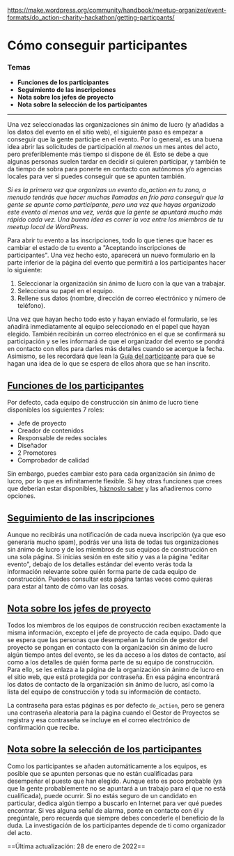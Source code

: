 https://make.wordpress.org/community/handbook/meetup-organizer/event-formats/do_action-charity-hackathon/getting-particpants/

# Cómo conseguir participantes

### Temas
- **Funciones de los participantes**
- **Seguimiento de las inscripciones**
- **Nota sobre los jefes de proyecto**
- **Nota sobre la selección de los participantes**

---

Una vez seleccionadas las organizaciones sin ánimo de lucro (y añadidas a los datos del evento en el sitio web), el siguiente paso es empezar a conseguir que la gente participe en el evento. Por lo general, es una buena idea abrir las solicitudes de participación al _menos_ un mes antes del acto, pero preferiblemente más tiempo si dispone de él. Esto se debe a que algunas personas suelen tardar en decidir si quieren participar, y también te da tiempo de sobra para ponerte en contacto con autónomos y/o agencias locales para ver si puedes conseguir que se apunten también.

_Si es la primera vez que organizas un evento do_action en tu zona, a menudo tendrás que hacer muchas llamadas en frío para conseguir que la gente se apunte como participante, pero una vez que hayas organizado este evento al menos una vez, verás que la gente se apuntará mucho más rápido cada vez. Una buena idea es correr la voz entre los miembros de tu meetup local de WordPress._

Para abrir tu evento a las inscripciones, todo lo que tienes que hacer es cambiar el estado de tu evento a "Aceptando inscripciones de participantes". Una vez hecho esto, aparecerá un nuevo formulario en la parte inferior de la página del evento que permitirá a los participantes hacer lo siguiente:

1. Seleccionar la organización sin ánimo de lucro con la que van a trabajar.
2. Selecciona su papel en el equipo.
3. Rellene sus datos (nombre, dirección de correo electrónico y número de teléfono).

Una vez que hayan hecho todo esto y hayan enviado el formulario, se les añadirá inmediatamente al equipo seleccionado en el papel que hayan elegido. También recibirán un correo electrónico en el que se confirmará su participación y se les informará de que el organizador del evento se pondrá en contacto con ellos para darles más detalles cuando se acerque la fecha. Asimismo, se les recordará que lean la [Guía del participante](https://make.wordpress.org/community/handbook/meetup-organizer/event-formats/do_action-charity-hackathon/getting-particpants/participants-guide/) para que se hagan una idea de lo que se espera de ellos ahora que se han inscrito.

## [Funciones de los participantes](https://make.wordpress.org/community/handbook/meetup-organizer/event-formats/do_action-charity-hackathon/getting-particpants/#participant-roles)

Por defecto, cada equipo de construcción sin ánimo de lucro tiene disponibles los siguientes 7 roles:

- Jefe de proyecto
- Creador de contenidos
- Responsable de redes sociales
- Diseñador
- 2 Promotores
- Comprobador de calidad

Sin embargo, puedes cambiar esto para cada organización sin ánimo de lucro, por lo que es infinitamente flexible. Si hay otras funciones que crees que deberían estar disponibles, [háznoslo saber](mailto:support@wordcamp.org) y las añadiremos como opciones.

## [Seguimiento de las inscripciones](https://make.wordpress.org/community/handbook/meetup-organizer/event-formats/do_action-charity-hackathon/getting-particpants/#keeping-track-of-sign-ups)

Aunque no recibirás una notificación de cada nueva inscripción (ya que eso generaría mucho spam), podrás ver una lista de todas tus organizaciones sin ánimo de lucro y de los miembros de sus equipos de construcción en una sola página. Si inicias sesión en este sitio y vas a la página "editar evento", debajo de los detalles estándar del evento verás toda la información relevante sobre quién forma parte de cada equipo de construcción. Puedes consultar esta página tantas veces como quieras para estar al tanto de cómo van las cosas.

## [Nota sobre los jefes de proyecto](https://make.wordpress.org/community/handbook/meetup-organizer/event-formats/do_action-charity-hackathon/getting-particpants/#a-note-about-project-managers)

Todos los miembros de los equipos de construcción reciben exactamente la misma información, excepto el jefe de proyecto de cada equipo. Dado que se espera que las personas que desempeñan la función de gestor del proyecto se pongan en contacto con la organización sin ánimo de lucro algún tiempo antes del evento, se les da acceso a los datos de contacto, así como a los detalles de quién forma parte de su equipo de construcción. Para ello, se les enlaza a la página de la organización sin ánimo de lucro en el sitio web, que está protegida por contraseña. En esa página encontrará los datos de contacto de la organización sin ánimo de lucro, así como la lista del equipo de construcción y toda su información de contacto.

La contraseña para estas páginas es por defecto `do_action`, pero se genera una contraseña aleatoria para la página cuando el Gestor de Proyectos se registra y esa contraseña se incluye en el correo electrónico de confirmación que recibe.

## [Nota sobre la selección de los participantes](https://make.wordpress.org/community/handbook/meetup-organizer/event-formats/do_action-charity-hackathon/getting-particpants/#a-note-about-vetting-participants)

Como los participantes se añaden automáticamente a los equipos, es posible que se apunten personas que no están cualificadas para desempeñar el puesto que han elegido. Aunque esto es poco probable (ya que la gente probablemente no se apuntará a un trabajo para el que no está cualificada), puede ocurrir. Si no estás seguro de un candidato en particular, dedica algún tiempo a buscarlo en Internet para ver qué puedes encontrar. Si ves alguna señal de alarma, ponte en contacto con él y pregúntale, pero recuerda que siempre debes concederle el beneficio de la duda. La investigación de los participantes depende de ti como organizador del acto.

==Última actualización: 28 de enero de 2022==
